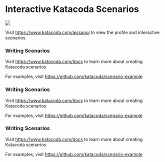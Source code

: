 # Interactive Katacoda Scenarios

[![](http://shields.katacoda.com/katacoda/aissaoui/count.svg)](https://www.katacoda.com/aissaoui "Get your profile on Katacoda.com")

Visit https://www.katacoda.com/aissaoui to view the profile and interactive scenarios

### Writing Scenarios
Visit https://www.katacoda.com/docs to learn more about creating Katacoda scenarios

For examples, visit https://github.com/katacoda/scenario-example


### Writing Scenarios
Visit https://www.katacoda.com/docs to learn more about creating Katacoda scenarios

For examples, visit https://github.com/katacoda/scenario-example

### Writing Scenarios
Visit https://www.katacoda.com/docs to learn more about creating Katacoda scenarios

For examples, visit https://github.com/katacoda/scenario-example
